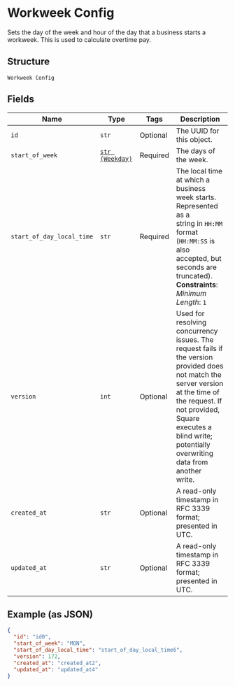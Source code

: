 
# Workweek Config

Sets the day of the week and hour of the day that a business starts a
workweek. This is used to calculate overtime pay.

## Structure

`Workweek Config`

## Fields

| Name | Type | Tags | Description |
|  --- | --- | --- | --- |
| `id` | `str` | Optional | The UUID for this object. |
| `start_of_week` | [`str (Weekday)`](../../doc/models/weekday.md) | Required | The days of the week. |
| `start_of_day_local_time` | `str` | Required | The local time at which a business week starts. Represented as a<br>string in `HH:MM` format (`HH:MM:SS` is also accepted, but seconds are<br>truncated).<br>**Constraints**: *Minimum Length*: `1` |
| `version` | `int` | Optional | Used for resolving concurrency issues. The request fails if the version<br>provided does not match the server version at the time of the request. If not provided,<br>Square executes a blind write; potentially overwriting data from another<br>write. |
| `created_at` | `str` | Optional | A read-only timestamp in RFC 3339 format; presented in UTC. |
| `updated_at` | `str` | Optional | A read-only timestamp in RFC 3339 format; presented in UTC. |

## Example (as JSON)

```json
{
  "id": "id0",
  "start_of_week": "MON",
  "start_of_day_local_time": "start_of_day_local_time6",
  "version": 172,
  "created_at": "created_at2",
  "updated_at": "updated_at4"
}
```


